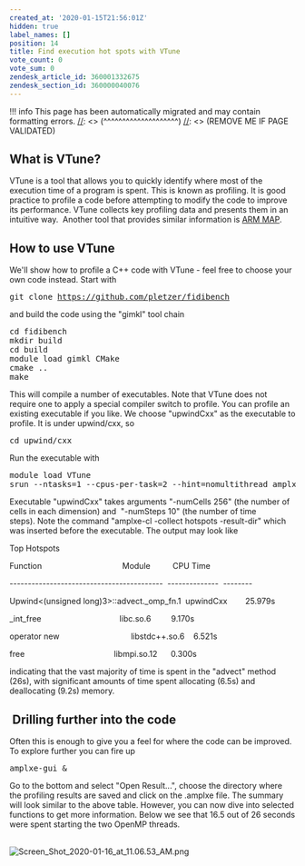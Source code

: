 ```yaml
---
created_at: '2020-01-15T21:56:01Z'
hidden: true
label_names: []
position: 14
title: Find execution hot spots with VTune
vote_count: 0
vote_sum: 0
zendesk_article_id: 360001332675
zendesk_section_id: 360000040076
---
```



[//]: <> (REMOVE ME IF PAGE VALIDATED)
[//]: <> (vvvvvvvvvvvvvvvvvvvv)
!!! info
    This page has been automatically migrated and may contain formatting errors.
[//]: <> (^^^^^^^^^^^^^^^^^^^^)
[//]: <> (REMOVE ME IF PAGE VALIDATED)
<h2>What is VTune?</h2>
<p>VTune is a tool that allows you to quickly identify where most of the execution time of a program is spent. This is known as profiling. It is good practice to profile a code before attempting to modify the code to improve its performance. VTune collects key profiling data and presents them in an intuitive way.  Another tool that provides similar information is <a href="https://support.nesi.org.nz/hc/en-gb/articles/360000930396-Profiler-ARM-MAP" target="_self">ARM MAP</a>.</p>
<h2>How to use VTune</h2>
<p>We'll show how to profile a C++ code with VTune - feel free to choose your own code instead. Start with </p>
<pre>git clone <a href="https://github.com/pletzer/fidibench">https://github.com/pletzer/fidibench</a></pre>
<p>and build the code using the "gimkl" tool chain</p>
<pre>cd fidibench<br>mkdir build<br>cd build<br>module load gimkl CMake<br>cmake ..<br>make</pre>
<p>This will compile a number of executables. Note that VTune does not require one to apply a special compiler switch to profile. You can profile an existing executable if you like. We choose "upwindCxx" as the executable to profile. It is under upwind/cxx, so</p>
<pre>cd upwind/cxx</pre>
<p>Run the executable with </p>
<pre>module load VTune<br><span class="s1">srun --ntasks=1 --cpus-per-task=2 --hint=nomultithread amplxe-cl -collect hotspots -result-dir vtune-res ./upwindCxx -numCells 256 -numSteps 10</span></pre>
<p>Executable <span class="s1">"upwindCxx" takes arguments "-numCells 256" (the number of cells in each dimension) and  "-numSteps 10" (the number of time steps). </span>Note the command "<span class="s1">amplxe-cl -collect hotspots -result-dir" which was inserted before the executable. The output may look like</span></p>
<p class="p1"><span class="s1">Top Hotspots</span></p>
<p class="p1"><span class="s1">Function<span class="Apple-converted-space">                                    </span>Module<span class="Apple-converted-space">          </span>CPU Time</span></p>
<p class="p1"><span class="s1">------------------------------------------<span class="Apple-converted-space">  </span>--------------<span class="Apple-converted-space">  </span>--------</span></p>
<p class="p1"><span class="s1">Upwind&lt;(unsigned long)3&gt;::advect._omp_fn.1<span class="Apple-converted-space">  </span>upwindCxx<span class="Apple-converted-space">        </span>25.979s</span></p>
<p class="p1"><span class="s1">_int_free <span class="Apple-converted-space">                                  </span>libc.so.6 <span class="Apple-converted-space">        </span>9.170s</span></p>
<p class="p1"><span class="s1">operator new<span class="Apple-converted-space">                                </span>libstdc++.so.6<span class="Apple-converted-space">    </span>6.521s</span></p>
<p class="p1"><span class="s1">free<span class="Apple-converted-space">                                        </span>libmpi.so.12<span class="Apple-converted-space">      </span>0.300s</span></p>
<p><span class="s1">indicating that the vast majority of time is spent in the "advect" method (26s), with significant amounts of time spent allocating (6.5s) and deallocating (9.2s) memory. </span></p>
<h2> Drilling further into the code</h2>
<p><span class="s1">Often this is enough to give you a feel for where the code can be improved. To explore further you can fire up</span> </p>
<pre><span class="s1">amplxe-gui &amp;</span></pre>
<p><span class="s1">Go to the bottom and select "Open Result...", choose the directory where the profiling results are saved and click on the .amplxe file. The summary will look similar to the above table. However, you can now dive into selected functions to get more information. Below we see that 16.5 out of 26 seconds were spent starting the two OpenMP threads.  <br><br></span></p>
<p><img src="https://support.nesi.org.nz/hc/article_attachments/360003239635/Screen_Shot_2020-01-16_at_11.06.53_AM.png" alt="Screen_Shot_2020-01-16_at_11.06.53_AM.png"> </p>
<p> </p>